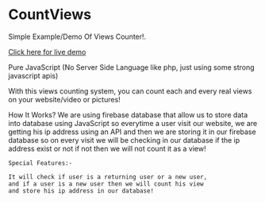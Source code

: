 # CountViews
Simple Example/Demo Of  Views Counter!.


 <a href="https://smkh-pro.github.io/CountViews/"> Click here for live demo </a>
 
 

Pure JavaScript (No Server Side Language like php, just using some strong javascript apis) 
 
With this views counting system, you can count each and every real views on your website/video or pictures!


How It Works?
We are using firebase database that allow us to store data into database using JavaScript so everytime a user visit our website, we are getting his ip address using an API and then we are storing it in our firebase database so on every visit we will be checking in our database if the ip address exist or not if not then we will not count it as a view!


~~~~
Special Features:-

It will check if user is a returning user or a new user, 
and if a user is a new user then we will count his view 
and store his ip address in our database!
~~~~
